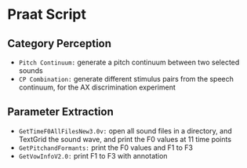 # Praat Script

## Category Perception

- `Pitch Continuum:` generate a pitch continuum between two selected sounds
- `CP Combination:` generate different stimulus pairs from the speech continuum, for the AX discrimination experiment


## Parameter Extraction

- `GetTimeF0AllFilesNew3.0v:` open all sound files in a directory, and TextGrid the sound wave, and print the F0 values at 11 time points
- `GetPitchandFormants:` print the F0 values and F1 to F3
- `GetVowInfoV2.0:` print F1 to F3 with annotation
